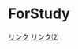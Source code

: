 # ForStudy
[リンク](https://r52-jp.github.io/ForStudy/main.html)
[リンク⑵](https://r52-jp.github.io/ForStudy/Files/Social_studies/日本国憲法の穴埋め/test.html)
